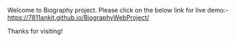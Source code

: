 Welcome to Biography project.
Please click on the below link for live demo:-
https://7811ankit.github.io/BiographyWebProject/

Thanks for visiting!